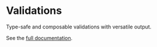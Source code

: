 # Validations

Type-safe and composable validations with versatile output.

See the [full documentation](https://validations.siemensikkema.nl). 
